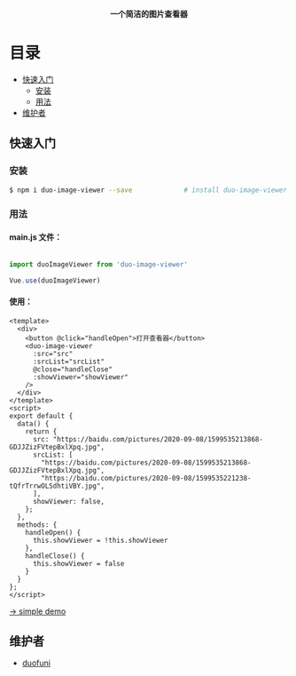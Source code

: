 
<p align="center"><b>一个简洁的图片查看器</b></p>

# 目录

- [快速入门](#快速入门)
  - [安装](#安装)
  - [用法](#用法)
- [维护者](#维护者)

## 快速入门

### 安装

```bash
$ npm i duo-image-viewer --save             # install duo-image-viewer   
```

### 用法

#### main.js 文件：

```js

import duoImageViewer from 'duo-image-viewer'

Vue.use(duoImageViewer)

```
#### 使用：

```vue
<template>
  <div>
    <button @click="handleOpen">打开查看器</button>
    <duo-image-viewer 
      :src="src" 
      :srcList="srcList" 
      @close="handleClose" 
      :showViewer="showViewer"
    />
  </div>
</template>
<script>
export default {
  data() {
    return {
      src: "https://baidu.com/pictures/2020-09-08/1599535213868-GDJJZizFVtepBxlXpq.jpg",
      srcList: [
        "https://baidu.com/pictures/2020-09-08/1599535213868-GDJJZizFVtepBxlXpq.jpg",
        "https://baidu.com/pictures/2020-09-08/1599535221238-tQfrTrrwOLSdhtiVBY.jpg",
      ],
      showViewer: false,
    };
  },
  methods: {
    handleOpen() {
      this.showViewer = !this.showViewer
    },
    handleClose() {
      this.showViewer = false
    }
  }
};
</script>
```

[→ simple demo](https://duofuni.github.io/duo-image-viewer/)

## 维护者

- [duofuni](https://github.com/duofuni)